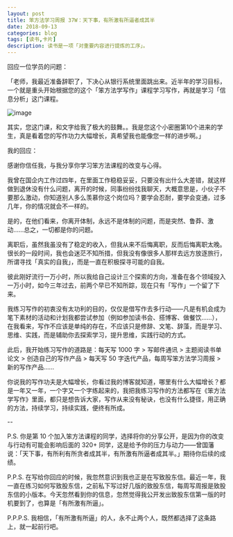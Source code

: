 ```yaml
---
layout: post
title: 笨方法学习周报 37W：天下事，有所激有所逼者成其半
date: 2018-09-13
categories: blog
tags: [读书,卡片]
description: 读书是一项「对重要内容进行提炼的工序」。
---
```


回应一位学员的问题：

「老师，我最近准备辞职了，下决心从银行系统里面跳出来。近半年的学习目标，一个就是重头开始根据您的这个「笨方法学写作」课程学习写作，再就是学习「信息分析」这门课程。

![image](https://z3.ax1x.com/2021/07/06/RI6uhn.jpg)

其实，您这门课，和文字给我了极大的鼓舞。。我是您这个小密圈第10个进来的学生，真是看着您的写作功力大幅增长，真希望我也能像您一样的进步啊。」

我的回应：

感谢你信任我，与我分享你学习笨方法课程的改变与心得。

我曾在国企内工作过四年，在里面工作稳稳妥妥，只要没有出什么大差错，就这样做到退休没有什么问题，离开的时候，同事纷纷找我聊天，大概意思是，小伙子不要那么激动，你知道别人多么羡慕你这个岗位吗？要学会忍耐，要学会变通，过多几年，你的情况就会不一样的。

是的，在他们看来，你离开体制，永远不是体制的问题，而是突然、鲁莽、激动……总之，一切都是你的问题。

离职后，虽然我虽没有了稳定的收入，但我从来不后悔离职，反而后悔离职太晚。很长的一段时间，我也会迷茫不知所措，但我没有像很多人那样去远方放逐旅行，所谓寻找「真实的自我」，而是一直在积极探寻可能的自我。

彼此刚好流行一万小时，所以我给自己设计三个探索的方向，准备在各个领域投入一万小时，如今三年过去，前两个早已不知所踪，现在只有「写作」一个留了下来。

我练习写作的初衷没有太功利的目的，仅仅是借写作去多行动——凡是有机会成为笔下素材的活动和计划我都尝试参加（例如参加读书会、搭博客、做餐饮……），在我看来，写作不应该是单纯的存在，不应该只是修辞、文笔、辞藻，而是学习、思维、实践，而是辅助你去探索学习，提升思维，实践行动的方式。

此后，我开始练习写作的道路是：每天写 1000 字 > 写邮件通讯 > 主题阅读书单论文 > 创造自己的写作产品 > 每天写 50 字迭代产品，每周写笨方法学习周报 > 新的写作产品……

你说我的写作功夫是大幅增长，你看过我的博客就知道，哪里有什么大幅增长？都是一年又一年，一个字又一个字练起来的，我把我练习写作的方法都写在《笨方法学写作》里面，都只是想告诉大家，写作从来没有秘诀，也没有什么捷径，用正确的方法，持续学习，持续实践，便终有所成。

--

P.S. 你是第 10 个加入笨方法课程的同学，选择将你的分享公开，是因为你的改变与行动有可能会影响后面的 320+ 同学，这是给予你的压力与动力——曾国藩说：「天下事，有所利有所贪者成其半，有所激有所逼者成其半。」期待你后续的成绩。

P.P.S. 在写给你回应的时候，我忽然意识到我也正是在写致股东信。最近一年，我一直在练习如何写致股东信，之前私下写过好几版的致股东信，每周写周报是致股东信的小版本。今天忽然看到你的信息，忽然觉得我公开发出致股东信第一版的时机要到了，也算是「有所激有所逼」。

P.P.P.S. 我相信，「有所激有所逼」的人，永不止两个人，既然都选择了这条路上，就一起前行吧。